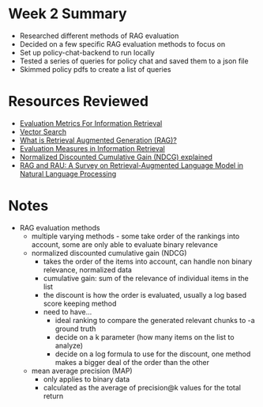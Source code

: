 # Week 2 Summary
* Researched different methods of RAG evaluation 
* Decided on a few specific RAG evaluation methods to focus on 
* Set up policy-chat-backend to run locally
* Tested a series of queries for policy chat and saved them to a json file
* Skimmed policy pdfs to create a list of queries

# Resources Reviewed
* [Evaluation Metrics For Information Retrieval](https://amitness.com/posts/information-retrieval-evaluation#problem-setup-2-graded-relevance)
* [Vector Search](https://github.com/esteininger/vector-search)
* [What is Retrieval Augmented Generation (RAG)?](https://pureinsights.com/blog/2023/what-is-retrieval-augmented-generation-rag/)
* [Evaluation Measures in Information Retrieval](https://www.pinecone.io/learn/offline-evaluation/)
* [Normalized Discounted Cumulative Gain (NDCG) explained](https://www.evidentlyai.com/ranking-metrics/ndcg-metric)
* [RAG and RAU: A Survey on Retrieval-Augmented Language Model in Natural Language Processing](https://arxiv.org/pdf/2404.19543)

# Notes
* RAG evaluation methods
  * multiple varying methods - some take order of the rankings into account, some are only able to evaluate binary relevance 
  * normalized discounted cumulative gain (NDCG)
    * takes the order of the items into account, can handle non binary relevance, normalized data
    * cumulative gain: sum of the relevance of individual items in the list 
    * the discount is how the order is evaluated, usually a log based score keeping method 
    * need to have...
      * ideal ranking to compare the generated relevant chunks to -a ground truth
      * decide on a k parameter (how many items on the list to analyze)
      * decide on a log formula to use for the discount, one method makes a bigger deal of the order than the other
  * mean average precision (MAP) 
    * only applies to binary data
    * calculated as the average of precision@k values for the total return 



